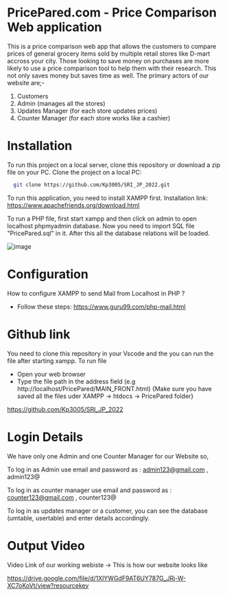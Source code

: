 
# PricePared.com - Price Comparison Web application

This is a price comparison web app that allows the customers to compare prices of general grocery items
sold by multiple retail stores like D-mart accross your city. Those looking to save money on
purchases are more likely to use a price comparison tool to help them with their research.
This not only saves money but saves time as well.
The primary actors of our website are;-
1. Customers
2. Admin (manages all the stores)
3. Updates Manager (for each store updates prices)
4. Counter Manager (for each store works like a cashier)

# Installation

To run this project on a local server, clone this repository or download a zip file on your PC. Clone the project on a local PC:

```bash
  git clone https://github.com/Kp3005/SRI_JP_2022.git
```

To run this application, you need to install XAMPP first.
Installation link: https://www.apachefriends.org/download.html


To run a PHP file, first start xampp and then click on admin to 
open localhost phpmyadmin database. Now you need to 
import SQL file "PricePared.sql" in it. After this all the database relations
will be loaded.

![image](https://user-images.githubusercontent.com/95097530/181876791-be7c97ca-25eb-4a6b-ab85-2b97025aea09.png)

# Configuration
How to configure XAMPP to send Mail from Localhost in PHP ?
-	Follow these steps: https://www.guru99.com/php-mail.html  

# Github link
You need to clone this repository in your Vscode and the you can run the
file after starting xampp.
To run file
- Open your web browser
- Type the file path in the address field (e.g http://localhost/PricePared/MAIN_FRONT.html)
{Make sure you have saved all the files uder XAMPP -> htdocs -> PricePared folder}

https://github.com/Kp3005/SRI_JP_2022


# Login Details
We have only one Admin and one Counter Manager for our Website so,

To log in as Admin use email and password as : admin123@gmail.com , admin123@

To log in as counter manager use email and password as : counter123@gmail.com , counter123@

To log in as updates manager or a customer, you can see the database (umtable, usertable) and enter details accordingly.

# Output Video
Video Link of our working webiste -> This is how our website looks like

https://drive.google.com/file/d/1XlYWGdF9AT6UY787G_JRj-W-XC7oKoVt/view?resourcekey
